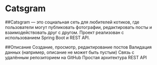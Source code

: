 # Catsgram
##Catsgram — это социальная сеть для любителей котиков, где пользователи могут публиковать фотографии, редактировать посты и взаимодействовать друг с другом. Проект реализован с использованием Spring Boot и REST API.

##Описание
Создание, просмотр, редактирование постов
Валидация данных (например, описание не может быть пустым)
Связь с удалённым репозиторием на GitHub
Простая архитектура REST API
